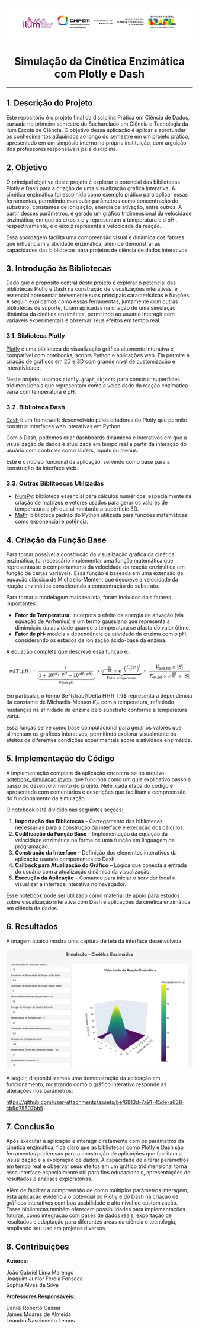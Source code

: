 ![Logos das Instituições](images/logos_instituicoes_colorido.png)

<h1 align="center">Simulação da Cinética Enzimática com Plotly e Dash</h1>

---

## 1. Descrição do Projeto

Este repositório é o projeto final da disciplina Prática em Ciência de Dados, cursada no primeiro semestre do Bacharelado em Ciência e Tecnologia da Ilum Escola de Ciência. O objetivo dessa aplicação é aplicar e aprofundar os conhecimentos adquiridos ao longo do semestre em um projeto prático, apresentado em um simpósio interno na própria instituição, com arguição dos professores responsáveis pela disciplina.

## 2. Objetivo

O principal objetivo deste projeto é explorar o potencial das bibliotecas Plotly e Dash para a criação de uma visualização gráfica interativa. A cinética enzimática foi escolhida como exemplo prático para aplicar essas ferramentas, permitindo manipular parâmetros como concentração do substrato, constantes de ionização, energia de ativação, entre outros. A partir desses parâmetros, é gerado um  gráfico tridimensional da velocidade enzimática, em que os eixos x e y representam a temperatura e o pH , respectivamente, e o eixo z representa a velocidade da reação.

Essa abordagem facilita uma compreensão visual e dinâmica dos fatores que influenciam a atividade enzimática, além de demonstrar as capacidades das bibliotecas para projetos de ciência de dados interativos.

## 3. Introdução às Bibliotecas

Dado que o propósito central deste projeto é explorar o potencial das bibliotecas Plotly e Dash na construção de visualizações interativas, é essencial apresentar brevemente suas principais características e funções. A seguir, explicamos como essas ferramentas, juntamente com outras bibliotecas de suporte, foram aplicadas na criação de uma simulação dinâmica da cinética enzimática, permitindo ao usuário interagir com variáveis experimentais e observar seus efeitos em tempo real.

### 3.1. Biblioteca Plotly

[Plotly](https://plotly.com/python/) é uma biblioteca de visualização gráfica altamente interativa e compatível com notebooks, scripts Python e aplicações web. Ela permite a criação de gráficos em 2D e 3D com grande nível de customização e interatividade.

Neste projeto, usamos `plotly.graph_objects` para construir superfícies tridimensionais que representam como a velocidade da reação enzimática varia com temperatura e pH.

### 3.2. Biblioteca Dash

[Dash](https://dash.plotly.com/) é um framework desenvolvido pelos criadores do Plotly que permite construir interfaces web interativas em Python.

Com o Dash, podemos criar dashboards dinâmicos e interativos em que a visualização de dados é atualizada em tempo real a partir da interação do usuário com controles como sliders, inputs ou menus.

Este é o núcleo funcional da aplicação, servindo como base para a construção da interface web.

### 3.3. Outras Biblitoecas Utilizadas

* [NumPy](https://numpy.org/): biblioteca essencial para cálculos numéricos, especialmente na criação de matrizes e vetores usados para gerar os valores de temperatura e pH que alimentarão a superfície 3D.
* [Math](https://docs.python.org/pt-br/3/library/math.html): biblioteca padrão do Python utilizada para funções matemáticas como exponencial e potência.

## 4. Criação da Função Base

Para tornar possível a construção da visualização gráfica da cinética enzimática, foi necessário implementar uma função matemática que representasse o comportamento da velocidade da reação enzimática em função de certas variáveis. Essa função é baseada em uma extensão da equação clássica de Michaelis-Menten, que descreve a velocidade da reação enzimática considerando a concentração do substrato.

Para tornar a modelagem mais realista, foram incluídos dois fatores importantes:

* **Fator de Temperatura:** incorpora o efeito da energia de ativação (via equação de Arrhenius) e um termo gaussiano que representa a diminuição da atividade quando a temperatura se afasta do valor ótimo.
* **Fator de pH:** modela a dependência da atividade da enzima com o pH, considerando os estados de ionização ácido-base da enzima.

A equação completa que descreve essa função é:

![img](images/equacao_cinetica_enzimatica.png "Equação - Cinética Enzimática")

Em particular, o termo $e^{\frac{\Delta H}{R T}}$ representa a dependência da constante de Michaelis-Menten $K_m$ com a temperatura, refletindo mudanças na afinidade da enzima pelo substrato conforme a temperatura varia.

Essa função serve como base computacional para gerar os valores que alimentam os gráficos interativos, permitindo explorar visualmente os efeitos de diferentes condições experimentais sobre a atividade enzimática.

## 5. Implementação do Código

A implementação completa da aplicação encontra-se no arquivo [notebook_simulacao.ipynb](notebook_simulacao.ipynb), que funciona como um guia explicativo passo a passo do desenvolvimento do projeto. Nele, cada etapa do código é apresentada com comentários e descrições que facilitam a compreensão do funcionamento da simulação.

O notebook está dividido nas seguintes seções:

1. **Importação das Bibliotecas** – Carregamento das bibliotecas necessárias para a construção da interface e execução dos cálculos.
2. **Codificação da Função Base** – Implementação da equação da velocidade enzimática na forma de uma função em linguagem de programação.
3. **Construção da Interface** – Definição dos elementos interativos da aplicação usando componentes do Dash.
4. **Callback para Atualização do Gráfico** – Lógica que conecta a entrada do usuário com a atualização dinâmica da visualização.
5. **Execução da Aplicação** – Comando para iniciar o servidor local e visualizar a interface interativa no navegador.

Esse notebook pode ser utilizado como material de apoio para estudos sobre visualização interativa com Dash e aplicações da cinética enzimática em ciência de dados.

## 6. Resultados

A imagem abaixo mostra uma captura de tela da interface desenvolvida:

![Captura de Tela da Simulaçã](images/captura_de_tela_simulacao.png)

A seguir, disponibilizamos uma demonstração da aplicação em funcionamento, mostrando como o gráfico interativo responde às alterações nos parâmetros:

https://github.com/user-attachments/assets/bef6813d-7a91-45de-a638-cb5d75507bb5

## 7. Conclusão

Após executar a aplicação e interagir diretamente com os parâmetros da cinética enzimática, fica claro que as bibliotecas como Plotly e Dash são ferramentas poderosas para a construção de aplicações que facilitam a visualização e a exploração de dados. A capacidade de alterar parâmetros em tempo real e observar seus efeitos em um gráfico tridimensional torna essa interface especialmente útil para fins educacionais, apresentações de resultados e análises exploratórias.

Além de facilitar a compreensão de como múltiplos parâmetros interagem, esta aplicação evidencia o potencial do Plotly e do Dash na criação de gráficos interativos com boa usabilidade e alto nível de customização. Essas bibliotecas também oferecem possibilidades para implementações futuras, como integração com bases de dados reais, exportação de resultados e adaptação para diferentes áreas da ciência e tecnologia, ampliando seu uso em projetos diversos.

## 8. Contribuições

**Autores:**

João Gabriel Lima Marengo  
Joaquim Junior Ferola Fonseca  
Sophia Alves da Silva  

**Professores Responsáveis:**

Daniel Roberto Cassar  
James Moares de Almeida   
Leandro Nascimento Lemos  
